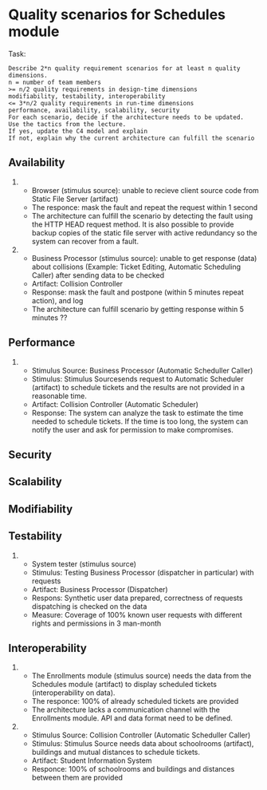 # Quality scenarios for Schedules module

Task:
```
Describe 2*n quality requirement scenarios for at least n quality dimensions.
n = number of team members
>= n/2 quality requirements in design-time dimensions
modifiability, testability, interoperability
<= 3*n/2 quality requirements in run-time dimensions
performance, availability, scalability, security
For each scenario, decide if the architecture needs to be updated.
Use the tactics from the lecture.
If yes, update the C4 model and explain
If not, explain why the current architecture can fulfill the scenario
```
## Availability
1.  - Browser (stimulus source): unable to recieve client source code from Static File Server (artifact)
    - The responce: mask the fault and repeat the request within 1 second
    - The architecture can fulfill the scenario by detecting the fault using the HTTP HEAD request method. It is also possible to provide backup copies of the static file server with active redundancy so the system can recover from a fault.

2.   - Business Processor (stimulus source): unable to get response (data) about collisions (Example: Ticket Editing, Automatic Scheduling Caller) after sending data to be checked
     - Artifact: Collision Controller
     - Response: mask the fault and postpone (within 5 minutes repeat action), and log
     - The architecture can fulfill scenario by getting response within 5 minutes ??
   
  
## Performance
1.   - Stimulus Source: Business Processor (Automatic Scheduller Caller)
     - Stimulus: Stimulus Sourcesends request to Automatic Scheduler (artifact) to schedule tickets and the results are not provided in a reasonable time.
     - Artifact: Collision Controller (Automatic Scheduler)
     - Response: The system can analyze the task to estimate the time needed to schedule tickets. If the time is too long, the system can notify the user and ask for permission to make compromises.

## Security
## Scalability
## Modifiability
## Testability
1.   - System tester (stimulus source)
     - Stimulus: Testing Business Processor (dispatcher in particular) with requests
     - Artifact: Business Processor (Dispatcher)
     - Respons: Synthetic user data prepared, correctness of requests dispatching is checked on the data
     - Measure: Coverage of 100% known user requests with different rights and permissions in 3 man-month
  
## Interoperability
1.   - The Enrollments module (stimulus source) needs the data from the Schedules module (artifact) to display scheduled tickets (interoperability on data).
     - The responce: 100% of already scheduled tickets are provided
     - The architecture lacks a communication channel with the Enrollments module. API and data format need to be defined.

2.   - Stimulus Source: Collision Controller (Automatic Scheduller Caller)
     - Stimulus: Stimulus Source needs data about schoolrooms (artifact), buildings and mutual distances to schedule tickets.
     - Artifact: Student Information System
     - Responce: 100% of schoolrooms and buildings and distances between them are provided
 

  
